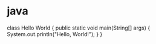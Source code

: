 # java
class Hello World {
    public static void main(String[] args) {
        System.out.println("Hello, World!"); 
    }
}
